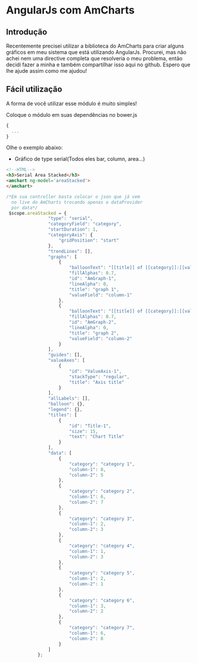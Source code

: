 AngularJs com AmCharts
====
Introdução
---
Recentemente precisei utilizar a biblioteca do AmCharts para criar alguns gráficos em meu sistema que está utilizando AngularJs.
Procurei, mas não achei nem uma directive completa que resolveria o meu problema, então decidi fazer a minha e também compartilhar isso aqui no github.
Espero que lhe ajude assim como me ajudou!

Fácil utilização
---
A forma de você utilizar esse módulo é muito simples!

Coloque o módulo em suas dependências no bower.js

~~~javascript
{
  ...
}
~~~


Olhe o exemplo abaixo:
* Gráfico de type serial(Todos eles bar, column, area...)

~~~html
<!--HTML-->
<h3>Serial Area Stacked</h3>
<amchart ng-model='areaStacked'>
</amchart>
~~~

~~~javascript
/*Em sua controller basta colocar o json que já vem
  no live do AmCharts trocando apenas o dataProvider
  por data*/
 $scope.areaStacked = {
                "type": "serial",
                "categoryField": "category",
                "startDuration": 1,
                "categoryAxis": {
                    "gridPosition": "start"
                },
                "trendLines": [],
                "graphs": [
                    {
                        "balloonText": "[[title]] of [[category]]:[[value]]",
                        "fillAlphas": 0.7,
                        "id": "AmGraph-1",
                        "lineAlpha": 0,
                        "title": "graph 1",
                        "valueField": "column-1"
                    },
                    {
                        "balloonText": "[[title]] of [[category]]:[[value]]",
                        "fillAlphas": 0.7,
                        "id": "AmGraph-2",
                        "lineAlpha": 0,
                        "title": "graph 2",
                        "valueField": "column-2"
                    }
                ],
                "guides": [],
                "valueAxes": [
                    {
                        "id": "ValueAxis-1",
                        "stackType": "regular",
                        "title": "Axis title"
                    }
                ],
                "allLabels": [],
                "balloon": {},
                "legend": {},
                "titles": [
                    {
                        "id": "Title-1",
                        "size": 15,
                        "text": "Chart Title"
                    }
                ],
                "data": [
                    {
                        "category": "category 1",
                        "column-1": 8,
                        "column-2": 5
                    },
                    {
                        "category": "category 2",
                        "column-1": 6,
                        "column-2": 7
                    },
                    {
                        "category": "category 3",
                        "column-1": 2,
                        "column-2": 3
                    },
                    {
                        "category": "category 4",
                        "column-1": 1,
                        "column-2": 3
                    },
                    {
                        "category": "category 5",
                        "column-1": 2,
                        "column-2": 1
                    },
                    {
                        "category": "category 6",
                        "column-1": 3,
                        "column-2": 2
                    },
                    {
                        "category": "category 7",
                        "column-1": 6,
                        "column-2": 8
                    }
                ]
            };
~~~
